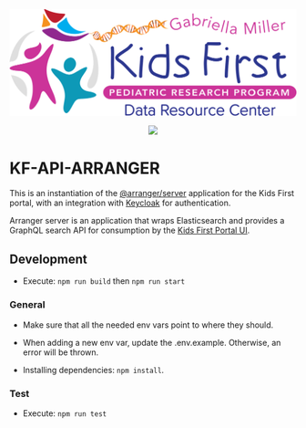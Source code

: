 <p align="center">
  <img src="docs/kids_first_logo.svg" alt="Kids First repository logo" width="660px" />
</p>
<p align="center">
  <a href="https://opensource.org/licenses/Apache-2.0"><img src="https://img.shields.io/badge/License-Apache%202.0-blue.svg?style=for-the-badge"></a>
</p>

# KF-API-ARRANGER
This is an instantiation of the [@arranger/server](https://github.com/overture-stack/arranger/tree/develop/modules/server) application for the Kids First portal, with an integration with [Keycloak](https://www.keycloak.org/docs/latest/securing_apps/index.html#_nodejs_adapter) for authentication.

Arranger server is an application that wraps Elasticsearch and provides a GraphQL search API for consumption by the [Kids First Portal UI](https://github.com/kids-first/kf-portal-ui).

## Development

* Execute: `npm run build` then `npm run start`

### General

* Make sure that all the needed env vars point to where they should.

* When adding a new env var, update the .env.example. Otherwise, an error will be thrown.

* Installing dependencies: `npm install`.

### Test

* Execute: `npm run test`
